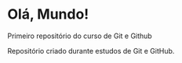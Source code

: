 # Olá, Mundo!
 Primeiro repositório do curso de Git e Github

 Repositório criado durante estudos de Git e GitHub.
